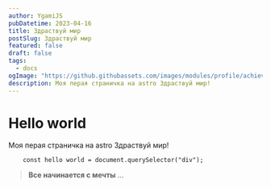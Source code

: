 ```yaml
---
author: YgamiJS
pubDatetime: 2023-04-16
title: Здраствуй мир
postSlug: Здраствуй мир
featured: false
draft: false
tags:
  - docs
ogImage: "https://github.githubassets.com/images/modules/profile/achievements/pull-shark-default.png"
description: Моя перая страничка на astro Здраствуй мир!
---
```


# Hello world

Моя перая страничка на astro Здраствуй мир!

```
    const hello world = document.querySelector("div");
```

> **Все начинается с мечты** ...
